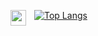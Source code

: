 [![Top Langs](https://github-readme-stats.vercel.app/api/top-langs/?username=Jocelyn409&theme=dark)](https://github.com/Jocelyn409/github-readme-stats)
<img align="left" width="25px" style="padding-right:10px" src="https://cdn.jsdelivr.net/gh/devicons/devicon/icons/csharp/csharp-original.svg" />
